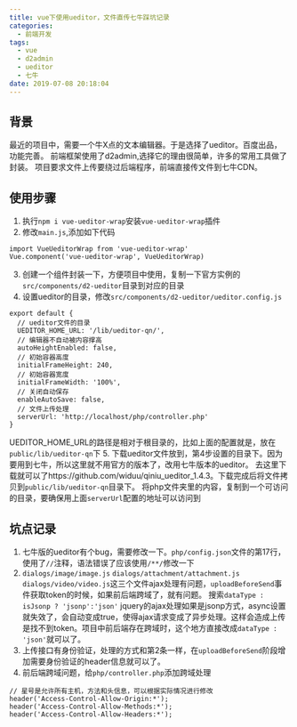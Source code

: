 ```yaml
---
title: vue下使用ueditor，文件直传七牛踩坑记录
categories:
  - 前端开发
tags:
  - vue
  - d2admin
  - ueditor
  - 七牛
date: 2019-07-08 20:18:04
---
```

## 背景
最近的项目中，需要一个牛X点的文本编辑器。于是选择了ueditor。百度出品，功能完善。
前端框架使用了d2admin,选择它的理由很简单，许多的常用工具做了封装。
项目要求文件上传要绕过后端程序，前端直接传文件到七牛CDN。
<!-- more -->
## 使用步骤
1. 执行`npm i vue-ueditor-wrap`安装`vue-ueditor-wrap`插件
2. 修改`main.js`,添加如下代码
```
import VueUeditorWrap from 'vue-ueditor-wrap'
Vue.component('vue-ueditor-wrap', VueUeditorWrap)
```
3. 创建一个组件封装一下，方便项目中使用，复制一下官方实例的`src/components/d2-ueditor`目录到对应的目录
4. 设置ueditor的目录，修改`src/components/d2-ueditor/ueditor.config.js`
```
export default {
  // ueditor文件的目录
  UEDITOR_HOME_URL: '/lib/ueditor-qn/',
  // 编辑器不自动被内容撑高
  autoHeightEnabled: false,
  // 初始容器高度
  initialFrameHeight: 240,
  // 初始容器宽度
  initialFrameWidth: '100%',
  // 关闭自动保存
  enableAutoSave: false,
  // 文件上传处理
  serverUrl: 'http://localhost/php/controller.php'
}
```
UEDITOR_HOME_URL的路径是相对于根目录的，比如上面的配置就是，放在`public/lib/ueditor-qn`下
5. 下载ueditor文件放到，第4步设置的目录下。因为要用到七牛，所以这里就不用官方的版本了，改用七牛版本的ueditor。
去这里下载就可以了https://github.com/widuu/qiniu_ueditor_1.4.3。下载完成后将文件拷贝到`public/lib/ueditor-qn`目录下。
将php文件夹里的内容，复制到一个可访问的目录，要确保用上面`serverUrl`配置的地址可以访问到

## 坑点记录
1. 七牛版的ueditor有个bug，需要修改一下。`php/config.json`文件的第17行，使用了`//`注释，语法错误了应该使用`/**/`修改一下
2. `dialogs/image/image.js` `dialogs/attachment/attachment.js` `dialogs/video/video.js`这三个文件ajax处理有问题，`uploadBeforeSend`事件获取token的时候，如果前后端跨域了，就有问题。
搜索`dataType : isJsonp ? 'jsonp':'json'`
jquery的ajax处理如果是jsonp方式，async设置就失效了，会自动变成true，使得ajax请求变成了异步处理。这样会造成上传是找不到token。项目中前后端存在跨域时，这个地方直接改成`dataType : 'json'`就可以了。
3. 上传接口有身份验证，处理的方式和第2条一样，在`uploadBeforeSend`阶段增加需要身份验证的header信息就可以了。
4. 前后端跨域问题，给`php/controller.php`添加跨域处理
```
// 星号是允许所有主机，方法和头信息，可以根据实际情况进行修改
header('Access-Control-Allow-Origin:*');
header('Access-Control-Allow-Methods:*');  
header('Access-Control-Allow-Headers:*'); 
```
